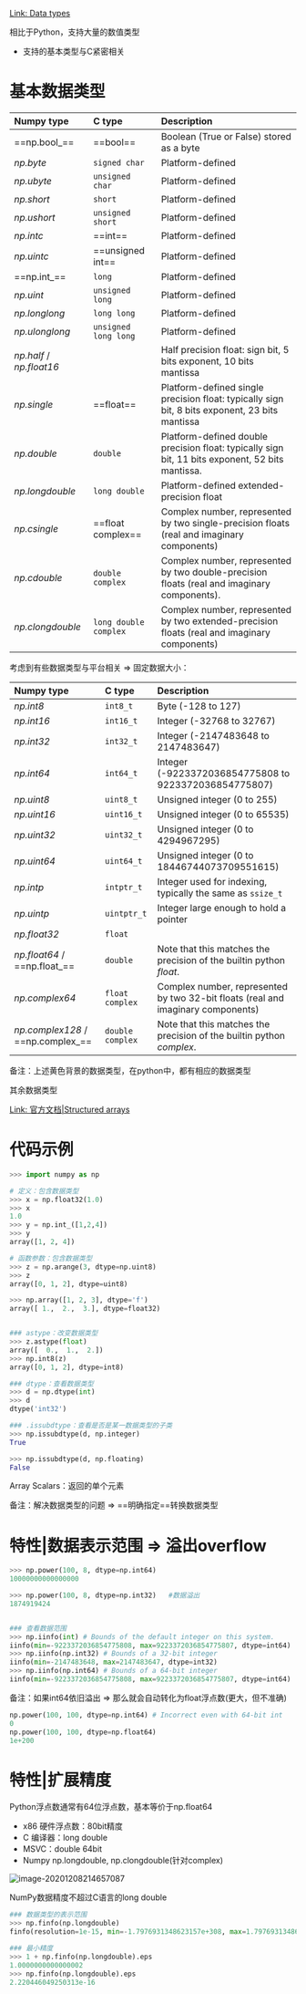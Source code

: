 [Link: Data types](https://numpy.org/doc/stable/user/basics.types.html)

相比于Python，支持大量的数值类型

- 支持的基本类型与C紧密相关



# 基本数据类型

| Numpy type               | C type                | Description                                                  |
| :----------------------- | :-------------------- | :----------------------------------------------------------- |
| ==np.bool_==             | ==bool==              | Boolean (True or False) stored as a byte                     |
| *np.byte*                | `signed char`         | Platform-defined                                             |
| *np.ubyte*               | `unsigned char`       | Platform-defined                                             |
| *np.short*               | `short`               | Platform-defined                                             |
| *np.ushort*              | `unsigned short`      | Platform-defined                                             |
| *np.intc*                | ==int==               | Platform-defined                                             |
| *np.uintc*               | ==unsigned int==      | Platform-defined                                             |
| ==np.int_==              | `long`                | Platform-defined                                             |
| *np.uint*                | `unsigned long`       | Platform-defined                                             |
| *np.longlong*            | `long long`           | Platform-defined                                             |
| *np.ulonglong*           | `unsigned long long`  | Platform-defined                                             |
| *np.half* / *np.float16* |                       | Half precision float: sign bit, 5 bits exponent, 10 bits mantissa |
| *np.single*              | ==float==             | Platform-defined single precision float: typically sign bit, 8 bits exponent, 23 bits mantissa |
| *np.double*              | `double`              | Platform-defined double precision float: typically sign bit, 11 bits exponent, 52 bits mantissa. |
| *np.longdouble*          | `long double`         | Platform-defined extended-precision float                    |
| *np.csingle*             | ==float complex==     | Complex number, represented by two single-precision floats (real and imaginary components) |
| *np.cdouble*             | `double complex`      | Complex number, represented by two double-precision floats (real and imaginary components). |
| *np.clongdouble*         | `long double complex` | Complex number, represented by two extended-precision floats (real and imaginary components) |



考虑到有些数据类型与平台相关 => 固定数据大小：

| Numpy type                        | C type           | Description                                                  |
| :-------------------------------- | :--------------- | :----------------------------------------------------------- |
| *np.int8*                         | `int8_t`         | Byte (-128 to 127)                                           |
| *np.int16*                        | `int16_t`        | Integer (-32768 to 32767)                                    |
| *np.int32*                        | `int32_t`        | Integer (-2147483648 to 2147483647)                          |
| *np.int64*                        | `int64_t`        | Integer (-9223372036854775808 to 9223372036854775807)        |
| *np.uint8*                        | `uint8_t`        | Unsigned integer (0 to 255)                                  |
| *np.uint16*                       | `uint16_t`       | Unsigned integer (0 to 65535)                                |
| *np.uint32*                       | `uint32_t`       | Unsigned integer (0 to 4294967295)                           |
| *np.uint64*                       | `uint64_t`       | Unsigned integer (0 to 18446744073709551615)                 |
| *np.intp*                         | `intptr_t`       | Integer used for indexing, typically the same as `ssize_t`   |
| *np.uintp*                        | `uintptr_t`      | Integer large enough to hold a pointer                       |
| *np.float32*                      | `float`          |                                                              |
| *np.float64* / ==np.float_==      | `double`         | Note that this matches the precision of the builtin python *float*. |
| *np.complex64*                    | `float complex`  | Complex number, represented by two 32-bit floats (real and imaginary components) |
| *np.complex128* / ==np.complex_== | `double complex` | Note that this matches the precision of the builtin python *complex*. |

备注：上述黄色背景的数据类型，在python中，都有相应的数据类型





其余数据类型

[Link: 官方文档|Structured arrays](https://numpy.org/doc/stable/user/basics.rec.html#structured-arrays)



# 代码示例

```python
>>> import numpy as np

# 定义：包含数据类型
>>> x = np.float32(1.0)
>>> x
1.0
>>> y = np.int_([1,2,4])
>>> y
array([1, 2, 4])

# 函数参数：包含数据类型
>>> z = np.arange(3, dtype=np.uint8)
>>> z
array([0, 1, 2], dtype=uint8)

>>> np.array([1, 2, 3], dtype='f')
array([ 1.,  2.,  3.], dtype=float32)


### astype：改变数据类型
>>> z.astype(float)                 
array([  0.,  1.,  2.])
>>> np.int8(z)
array([0, 1, 2], dtype=int8)

### dtype：查看数据类型
>>> d = np.dtype(int)
>>> d
dtype('int32')

### .issubdtype：查看是否是某一数据类型的子类
>>> np.issubdtype(d, np.integer)
True

>>> np.issubdtype(d, np.floating)
False
```



Array Scalars：返回的单个元素

备注：解决数据类型的问题 => ==明确指定==转换数据类型



# 特性|数据表示范围 => 溢出overflow

```python
>>> np.power(100, 8, dtype=np.int64)
10000000000000000

>>> np.power(100, 8, dtype=np.int32)   #数据溢出
1874919424


### 查看数据范围
>>> np.iinfo(int) # Bounds of the default integer on this system.
iinfo(min=-9223372036854775808, max=9223372036854775807, dtype=int64)
>>> np.iinfo(np.int32) # Bounds of a 32-bit integer
iinfo(min=-2147483648, max=2147483647, dtype=int32)
>>> np.iinfo(np.int64) # Bounds of a 64-bit integer
iinfo(min=-9223372036854775808, max=9223372036854775807, dtype=int64)
```

备注：如果int64依旧溢出 => 那么就会自动转化为float浮点数(更大，但不准确)

```python
np.power(100, 100, dtype=np.int64) # Incorrect even with 64-bit int
0
np.power(100, 100, dtype=np.float64)
1e+200
```



# 特性|扩展精度

Python浮点数通常有64位浮点数，基本等价于np.float64

- x86 硬件浮点数：80bit精度
- C 编译器：long double
- MSVC：double 64bit
- Numpy np.longdouble, np.clongdouble(针对complex)

![image-20201208214657087](https://cdn.jsdelivr.net/gh/DaiDuncan/PicUploader/img/20201208214657.png)



NumPy数据精度不超过C语言的long double

```python
### 数据类型的表示范围
>>> np.finfo(np.longdouble)
finfo(resolution=1e-15, min=-1.7976931348623157e+308, max=1.7976931348623157e+308, dtype=float64)

### 最小精度
>>> 1 + np.finfo(np.longdouble).eps
1.0000000000000002
>>> np.finfo(np.longdouble).eps
2.220446049250313e-16
```

